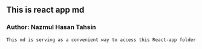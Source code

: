 <h2>This is react app md</h2>

<h3>Author: Nazmul Hasan Tahsin</h3>

```
This md is serving as a convenient way to access this React-app folder
```